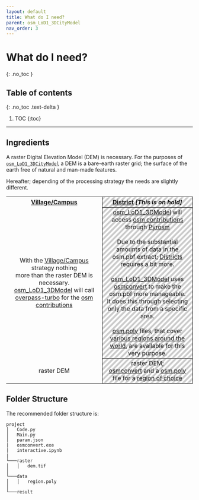 ```yaml
---
layout: default
title: What do I need?
parent: osm_LoD1_3DCityModel
nav_order: 3
---
```


# What do I need?
{: .no_toc }

## Table of contents
{: .no_toc .text-delta }

1. TOC
{:toc} 

---

## Ingredients
 
A raster Digital Elevation Model (DEM) is necessary. For the purposes of [`osm_LoD1_3DCityModel`](https://github.com/AdrianKriger/osm_LoD1_3DCityModel) a DEM is a bare-earth raster grid; the surface of the earth free of natural and man-made features.

Hereafter; depending of the processing strategy the needs are slightly different. 

<!--| [Village/Campus](https://github.com/AdrianKriger/osm_LoD1_3DCityModel/tree/main/village_campus) | [District](https://github.com/AdrianKriger/osm_LoD1_3DCityModel/tree/main/districts) *[on Hold]* |
| :-----: | :-----: |
|With the [Village/Campus](https://github.com/AdrianKriger/osm_LoD1_3DCityModel/tree/main/village_campus) strategy nothing <br />more than the raster DEM is necessary. [osm_LoD1_3DModel](https://github.com/AdrianKriger/osm_LoD1_3DCityModel) will call [overpass-turbo](https://wiki.openstreetmap.org/wiki/Overpass_turbo) for the [osm contributions](https://www.openstreetmap.org/about)| [osm_LoD1_3DModel](https://github.com/AdrianKriger/osm_LoD1_3DCityModel) will access [osm contributions](https://www.openstreetmap.org/about) through [Pyrosm](https://pyrosm.readthedocs.io/en/latest/index.html).<br /><br />Due to the substantial amounts of data in the osm.pbf extract; [districts]((https://github.com/AdrianKriger/osm_LoD1_3DCityModel/tree/main/districts)) requires a bit more.<br /><br />[osm_LoD1_3DModel](https://github.com/AdrianKriger/osm_LoD1_3DCityModel) uses [osmconvert](https://wiki.openstreetmap.org/wiki/Osmconvert) to make the osm.pbf more manageable. <br />It does this through selecting only the data from a specific area. <br /><br />[osm.poly](https://wiki.openstreetmap.org/wiki/Osmosis/Polygon_Filter_File_Format) files, that cover [various regions around the world](https://github.com/JamesChevalier/cities), are available for this very purpose.|
|raster DEM | raster DEM, [osmconvert](https://wiki.openstreetmap.org/wiki/Osmconvert) and a [osm.poly](https://wiki.openstreetmap.org/wiki/Osmosis/Polygon_Filter_File_Format) file for a [region of choice](https://github.com/JamesChevalier/cities)|-->

<table>
  <tr>
    <th align="center"><a href="https://github.com/AdrianKriger/osm_LoD1_3DCityModel/tree/main/village_campus">Village/Campus</a> </th>
    <th style="background: repeating-linear-gradient(-45deg, transparent, transparent 5px, rgba(0,0,0,0.2) 5px, rgba(0,0,0,0.2) 10px); text-align: center; border: 1px solid black;"><a href="https://github.com/AdrianKriger/osm_LoD1_3DCityModel/tree/main/districts">District</a> <em><strong>[This is on hold]</strong></em></th>
  </tr>
  <tr>
    <td align="center"> With the <a href="https://github.com/AdrianKriger/osm_LoD1_3DCityModel/tree/main/village_campus">Village/Campus</a> strategy nothing <br />more than the raster DEM is necessary. <a href="https://github.com/AdrianKriger/osm_LoD1_3DCityModel">osm_LoD1_3DModel</a> will call <a href="https://wiki.openstreetmap.org/wiki/Overpass_turbo">overpass-turbo</a> for the <a href="https://www.openstreetmap.org/about">osm contributions</a></td>
    <td style="background: repeating-linear-gradient(-45deg, transparent, transparent 5px, rgba(0,0,0,0.2) 5px, rgba(0,0,0,0.2) 10px); text-align: center; border: 1px solid black;"> <a href="https://github.com/AdrianKriger/osm_LoD1_3DCityModel">osm_LoD1_3DModel</a> will access <a href="https://www.openstreetmap.org/about">osm contributions</a> through <a href="https://pyrosm.readthedocs.io/en/latest/index.html">Pyrosm</a><br /><br />Due to the substantial amounts of data in the osm.pbf extract; <a href="https://github.com/AdrianKriger/osm_LoD1_3DCityModel/tree/main/districts">Districts</a> requires a bit more.<br /><br /> <a href="https://github.com/AdrianKriger/osm_LoD1_3DCityModel">osm_LoD1_3DModel</a> uses <a href="https://wiki.openstreetmap.org/wiki/Osmconvert">osmconvert</a> to make the osm.pbf more manageable. <br />It does this through selecting only the data from a specific area. <br /><br /> <a href="https://wiki.openstreetmap.org/wiki/Osmosis/Polygon_Filter_File_Format">osm.poly</a> files, that cover <a href="https://github.com/JamesChevalier/cities">various regions around the world</a>, are available for this very purpose.</td>
  </tr>
  <tr>
    <td align="center">raster DEM</td>
    <td style="background: repeating-linear-gradient(-45deg, transparent, transparent 5px, rgba(0,0,0,0.2) 5px, rgba(0,0,0,0.2) 10px); text-align: center; border: 1px solid black;"> raster DEM;<br /><a href="https://wiki.openstreetmap.org/wiki/Osmconvert">osmconvert</a> and a <a href="https://wiki.openstreetmap.org/wiki/Osmosis/Polygon_Filter_File_Format">osm.poly</a> file for a <a href="https://github.com/JamesChevalier/cities"> region of choice</a></td>
  </tr>
</table>

## Folder Structure

The recommended folder structure is:

```
project
│   Code.py
│   Main.py
│   param.json
|   osmconvert.exe
|   interactive.ipynb
|
└───raster
│   │   dem.tif
│      
└───data
│   │   region.poly
│      
└───result

```
